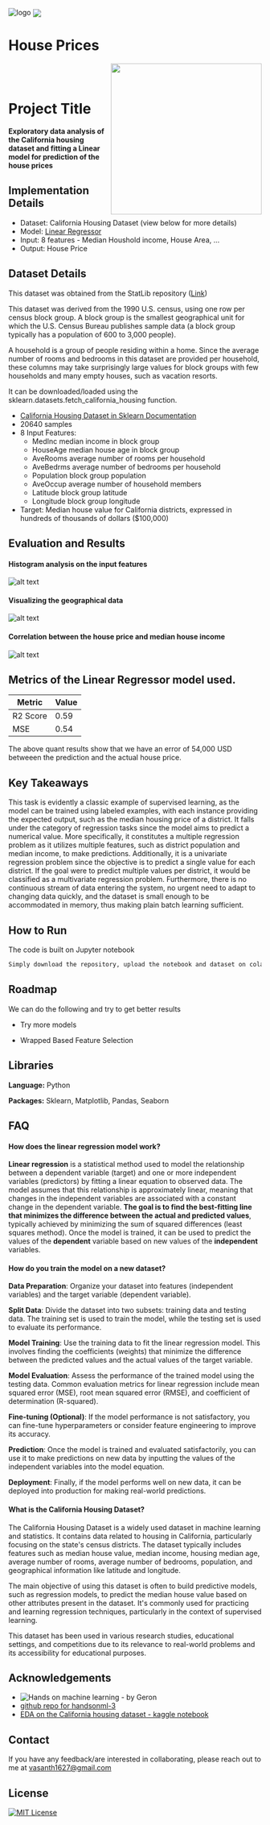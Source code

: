 ![logo](https://github.com/vasanthgx/house_prices/blob/main/images/resizedlogo1.png)
<img src="https://github.com/vasanthgx/feature_selection/blob/main/images/logo.png"  align='center'>
# House Prices
 
 <img src="https://github.com/Anmol-Baranwal/Cool-GIFs-For-GitHub/assets/74038190/b3fef2db-e671-4610-bb84-1d65533dc5fb" width="300" align='right'>

<br><br>

# Project Title

**Exploratory data analysis of the California housing dataset and fitting a Linear model for prediction of the house prices**


## Implementation Details

- Dataset: California Housing Dataset (view below for more details)
- Model: [Linear Regressor](https://scikit-learn.org/stable/modules/generated/sklearn.linear_model.LinearRegression.html)
- Input: 8 features - Median Houshold income, House Area, ...
- Output: House Price

## Dataset Details

This dataset was obtained from the StatLib repository ([Link](https://www.dcc.fc.up.pt/~ltorgo/Regression/cal_housing.html))

This dataset was derived from the 1990 U.S. census, using one row per census block group. A block group is the smallest geographical unit for which the U.S. Census Bureau publishes sample data (a block group typically has a population of 600 to 3,000 people).

A household is a group of people residing within a home. Since the average number of rooms and bedrooms in this dataset are provided per household, these columns may take surprisingly large values for block groups with few households and many empty houses, such as vacation resorts.

It can be downloaded/loaded using the sklearn.datasets.fetch_california_housing function.

- [California Housing Dataset in Sklearn Documentation](https://scikit-learn.org/stable/modules/generated/sklearn.datasets.fetch_california_housing.html)
- 20640 samples
- 8 Input Features: 
    - MedInc median income in block group
    - HouseAge median house age in block group
    - AveRooms average number of rooms per household
    - AveBedrms average number of bedrooms per household
    - Population block group population
    - AveOccup average number of household members
    - Latitude block group latitude
    - Longitude block group longitude
- Target: Median house value for California districts, expressed in hundreds of thousands of dollars ($100,000)

## Evaluation and Results

#### Histogram analysis on the input features
![alt text](https://github.com/vasanthgx/house_prices/blob/main/images/hist1.png)

#### Visualizing the geographical data
![alt text](https://github.com/vasanthgx/house_prices/blob/main/images/corr2.png)

#### Correlation between the house price and median house income
![alt text](https://github.com/vasanthgx/house_prices/blob/main/images/corr1.png)


## Metrics of the Linear Regressor model used.

| Metric        | Value         |
| ------------- | ------------- |
| R2 Score      | 0.59          |
| MSE           | 0.54         |
                 

The above quant results show that we have an error of 54,000 USD betweeen the prediction and the actual house price.

## Key Takeaways

This task is evidently a classic example of supervised learning, as the model can be trained using labeled examples, with each instance providing the expected output, such as the median housing price of a district. It falls under the category of regression tasks since the model aims to predict a numerical value. More specifically, it constitutes a multiple regression problem as it utilizes multiple features, such as district population and median income, to make predictions. Additionally, it is a univariate regression problem since the objective is to predict a single value for each district. If the goal were to predict multiple values per district, it would be classified as a multivariate regression problem. Furthermore, there is no continuous stream of data entering the system, no urgent need to adapt to changing data quickly, and the dataset is small enough to be accommodated in memory, thus making plain batch learning sufficient.


## How to Run

The code is built on Jupyter notebook

```bash
Simply download the repository, upload the notebook and dataset on colab, and hit play!
```


## Roadmap

We can do the following and try to get better results

- Try more models

- Wrapped Based Feature Selection


## Libraries 

**Language:** Python

**Packages:** Sklearn, Matplotlib, Pandas, Seaborn


## FAQ

#### How does the linear regression model work?

 **Linear regression** is a statistical method used to model the relationship between a dependent variable (target) and one or more independent variables (predictors) by fitting a linear equation to observed data. The model assumes that this relationship is approximately linear, meaning that changes in the independent variables are associated with a constant change in the dependent variable. **The goal is to find the best-fitting line that minimizes the difference between the actual and predicted values**, typically achieved by minimizing the sum of squared differences (least squares method). Once the model is trained, it can be used to predict the values of the **dependent** variable based on new values of the **independent** variables.

#### How do you train the model on a new dataset?

**Data Preparation**: Organize your dataset into features (independent variables) and the target variable (dependent variable).

**Split Data**: Divide the dataset into two subsets: training data and testing data. The training set is used to train the model, while the testing set is used to evaluate its performance.

**Model Training**: Use the training data to fit the linear regression model. This involves finding the coefficients (weights) that minimize the difference between the predicted values and the actual values of the target variable.

**Model Evaluation**: Assess the performance of the trained model using the testing data. Common evaluation metrics for linear regression include mean squared error (MSE), root mean squared error (RMSE), and coefficient of determination (R-squared).

**Fine-tuning (Optional)**: If the model performance is not satisfactory, you can fine-tune hyperparameters or consider feature engineering to improve its accuracy.

**Prediction**: Once the model is trained and evaluated satisfactorily, you can use it to make predictions on new data by inputting the values of the independent variables into the model equation.

**Deployment**: Finally, if the model performs well on new data, it can be deployed into production for making real-world predictions.

#### What is the California Housing Dataset?

The California Housing Dataset is a widely used dataset in machine learning and statistics. It contains data related to housing in California, particularly focusing on the state's census districts. The dataset typically includes features such as median house value, median income, housing median age, average number of rooms, average number of bedrooms, population, and geographical information like latitude and longitude.

The main objective of using this dataset is often to build predictive models, such as regression models, to predict the median house value based on other attributes present in the dataset. It's commonly used for practicing and learning regression techniques, particularly in the context of supervised learning.

This dataset has been used in various research studies, educational settings, and competitions due to its relevance to real-world problems and its accessibility for educational purposes.
## Acknowledgements


 - ![Hands on machine learning - by Geron](https://github.com/vasanthgx/house_prices/blob/main/images/bookcover.jpg)
 - [github repo for handsonml-3](https://github.com/ageron/handson-ml3)
 - [EDA on the California housing dataset - kaggle notebook](https://www.kaggle.com/code/olanrewajurasheed/california-housing-dataset)
 


## Contact

If you have any feedback/are interested in collaborating, please reach out to me at vasanth1627@gmail.com


## License

[![MIT License](https://img.shields.io/badge/License-MIT-green.svg)](https://choosealicense.com/licenses/mit/)
